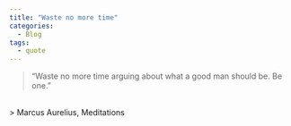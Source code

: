 ```yaml
---
title: "Waste no more time"
categories:
  - Blog
tags:
  - quote
---
```


> “Waste no more time arguing about what a good man should be. Be one.”

<br>
>  Marcus Aurelius, Meditations 